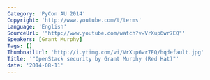 ```yaml
---
Category: 'PyCon AU 2014'
Copyright: 'http://www.youtube.com/t/terms'
Language: 'English'
SourceUrl: '"http://www.youtube.com/watch?v=VrXup6wr7EQ"'
Speakers: [Grant Murphy]
Tags: []
ThumbnailUrl: 'http://i.ytimg.com/vi/VrXup6wr7EQ/hqdefault.jpg'
Title: '"OpenStack security by Grant Murphy (Red Hat)"'
date: '2014-08-11'
---
```


